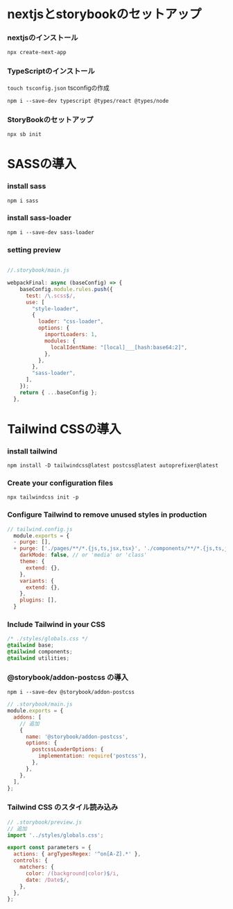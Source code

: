 # nextjsとstorybookのセットアップ

### nextjsのインストール

`npx create-next-app`

### TypeScriptのインストール

`touch tsconfig.json` tsconfigの作成

`npm i --save-dev typescript @types/react @types/node`

### StoryBookのセットアップ

`npx sb init`

# SASSの導入

### install sass

`npm i sass`

### install sass-loader

`npm i --save-dev sass-loader`

### setting preview

```.storybook/main.js

//.storybook/main.js

webpackFinal: async (baseConfig) => {
    baseConfig.module.rules.push({
      test: /\.scss$/,
      use: [
        "style-loader",
        {
          loader: "css-loader",
          options: {
            importLoaders: 1,
            modules: {
              localIdentName: "[local]___[hash:base64:2]",
            },
          },
        },
        "sass-loader",
      ],
    });
    return { ...baseConfig };
  },
```

# Tailwind CSSの導入

### install tailwind

`npm install -D tailwindcss@latest postcss@latest autoprefixer@latest`

### Create your configuration files

`npx tailwindcss init -p`

### Configure Tailwind to remove unused styles in production

```tailwind.config.js
// tailwind.config.js
  module.exports = {
  - purge: [],
  + purge: ['./pages/**/*.{js,ts,jsx,tsx}', './components/**/*.{js,ts,jsx,tsx}'],
    darkMode: false, // or 'media' or 'class'
    theme: {
      extend: {},
    },
    variants: {
      extend: {},
    },
    plugins: [],
  }
```

### Include Tailwind in your CSS

```globals.css
/* ./styles/globals.css */
@tailwind base;
@tailwind components;
@tailwind utilities;
```

### @storybook/addon-postcss の導入

`npm i --save-dev @storybook/addon-postcss`

```.storybook/main.js
// .storybook/main.js
module.exports = {
  addons: [
    // 追加
    {
      name: '@storybook/addon-postcss',
      options: {
        postcssLoaderOptions: {
          implementation: require('postcss'),
        },
      },
    },
  ],
};
```

### Tailwind CSS のスタイル読み込み

```.storybook/preview.js
// .storybook/preview.js
// 追加
import '../styles/globals.css';

export const parameters = {
  actions: { argTypesRegex: '^on[A-Z].*' },
  controls: {
    matchers: {
      color: /(background|color)$/i,
      date: /Date$/,
    },
  },
};
```
